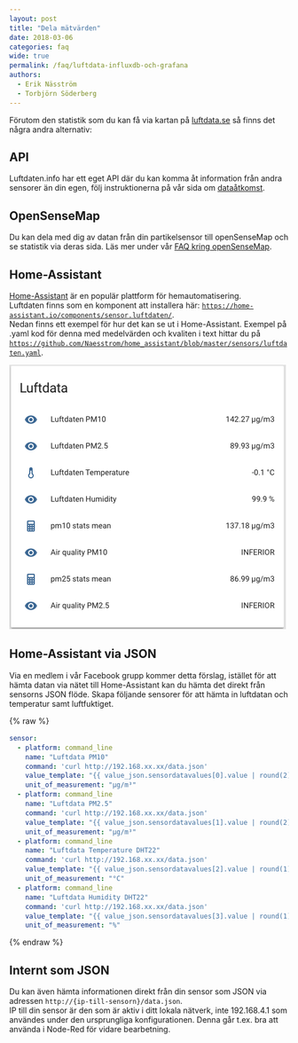 ```yaml
---
layout: post
title: "Dela mätvärden"
date: 2018-03-06
categories: faq
wide: true
permalink: /faq/luftdata-influxdb-och-grafana
authors:
  - Erik Näsström
  - Torbjörn Söderberg
---
```

Förutom den statistik som du kan få via kartan på [luftdata.se](http://sweden.maps.luftdaten.info/#5/63.000/16.000) så finns det några andra alternativ:

## API

Luftdaten.info har ett eget API där du kan komma åt information från andra sensorer än din egen, följ instruktionerna på vår sida om [dataåtkomst](http://luftdata.se/data/).

## OpenSenseMap

Du kan dela med dig av datan från din partikelsensor till openSenseMap och se statistik via deras sida. Läs mer under vår [FAQ kring openSenseMap](/faq/luftdata-till-opensensemap).

## Home-Assistant

[Home-Assistant](https://home-assistant.io/) är en populär plattform för hemautomatisering.<br>
Luftdaten finns som en komponent att installera här: [`https://home-assistant.io/components/sensor.luftdaten/`](https://home-assistant.io/components/sensor.luftdaten/).<br>
Nedan finns ett exempel för hur det kan se ut i Home-Assistant. Exempel på .yaml kod för denna med medelvärden och kvaliten i text hittar du på [`https://github.com/Naesstrom/home_assistant/blob/master/sensors/luftdaten.yaml`](https://github.com/Naesstrom/home_assistant/blob/master/sensors/luftdaten.yaml).<br>

<img src="/assets/luftdata_hass.png" />

## Home-Assistant via JSON

Via en medlem i vår Facebook grupp kommer detta förslag, istället för att hämta datan via nätet till Home-Assistant kan du hämta det direkt från sensorns JSON flöde. Skapa följande sensorer för att hämta in luftdatan och temperatur samt luftfuktiget.

{% raw %}
```yaml
sensor:
  - platform: command_line
    name: "Luftdata PM10"
    command: 'curl http://192.168.xx.xx/data.json'
    value_template: "{{ value_json.sensordatavalues[0].value | round(2) }}"
    unit_of_measurement: "µg/m³"
  - platform: command_line
    name: "Luftdata PM2.5"
    command: 'curl http://192.168.xx.xx/data.json'
    value_template: "{{ value_json.sensordatavalues[1].value | round(2) }}"
    unit_of_measurement: "µg/m³"
  - platform: command_line
    name: "Luftdata Temperature DHT22"
    command: 'curl http://192.168.xx.xx/data.json'
    value_template: "{{ value_json.sensordatavalues[2].value | round(1) }}"
    unit_of_measurement: "°C"
  - platform: command_line
    name: "Luftdata Humidity DHT22"
    command: 'curl http://192.168.xx.xx/data.json'
    value_template: "{{ value_json.sensordatavalues[3].value | round(1) }}"
    unit_of_measurement: "%"
```
{% endraw %}

## Internt som JSON

Du kan även hämta informationen direkt från din sensor som JSON via adressen `http://{ip-till-sensorn}/data.json`.<br>
IP till din sensor är den som är aktiv i ditt lokala nätverk, inte 192.168.4.1 som användes under den ursprungliga konfigurationen. Denna går t.ex. bra att använda i Node-Red för vidare bearbetning.
